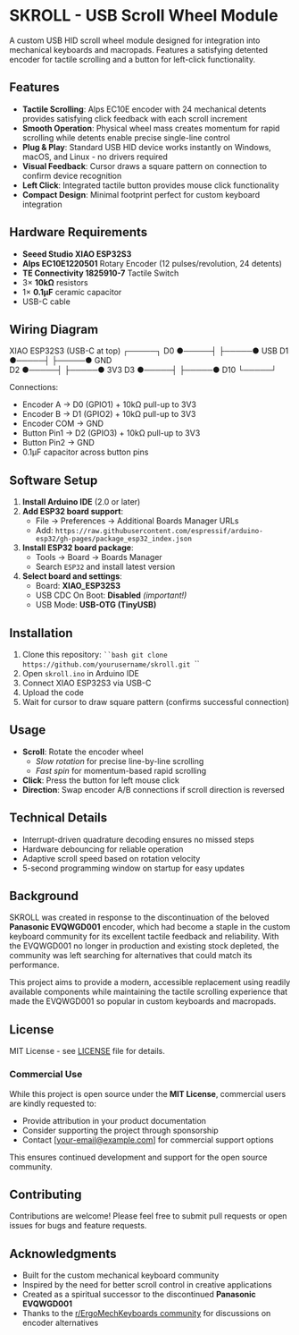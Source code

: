 # SKROLL - USB Scroll Wheel Module

A custom USB HID scroll wheel module designed for integration into mechanical keyboards and macropads. Features a satisfying detented encoder for tactile scrolling and a button for left-click functionality.

## Features

- **Tactile Scrolling**: Alps EC10E encoder with 24 mechanical detents provides satisfying click feedback with each scroll increment
- **Smooth Operation**: Physical wheel mass creates momentum for rapid scrolling while detents enable precise single-line control
- **Plug & Play**: Standard USB HID device works instantly on Windows, macOS, and Linux - no drivers required
- **Visual Feedback**: Cursor draws a square pattern on connection to confirm device recognition
- **Left Click**: Integrated tactile button provides mouse click functionality
- **Compact Design**: Minimal footprint perfect for custom keyboard integration

## Hardware Requirements

- **Seeed Studio XIAO ESP32S3**
- **Alps EC10E1220501** Rotary Encoder (12 pulses/revolution, 24 detents)
- **TE Connectivity 1825910-7** Tactile Switch
- 3× **10kΩ** resistors
- 1× **0.1µF** ceramic capacitor
- USB-C cable

## Wiring Diagram

XIAO ESP32S3 (USB-C at top)
         ┌─────┐
D0 ●─────┤     ├─────● USB
D1 ●─────┤     ├─────● GND  
D2 ●─────┤     ├─────● 3V3
D3 ●─────┤     ├─────● D10
         └─────┘

Connections:
- Encoder A   → D0 (GPIO1) + 10kΩ pull-up to 3V3
- Encoder B   → D1 (GPIO2) + 10kΩ pull-up to 3V3
- Encoder COM → GND
- Button Pin1 → D2 (GPIO3) + 10kΩ pull-up to 3V3  
- Button Pin2 → GND
- 0.1µF capacitor across button pins

## Software Setup

1. **Install Arduino IDE** (2.0 or later)
2. **Add ESP32 board support**:
   - File → Preferences → Additional Boards Manager URLs
   - Add: `https://raw.githubusercontent.com/espressif/arduino-esp32/gh-pages/package_esp32_index.json`
3. **Install ESP32 board package**:
   - Tools → Board → Boards Manager
   - Search `ESP32` and install latest version
4. **Select board and settings**:
   - Board: **XIAO_ESP32S3**
   - USB CDC On Boot: **Disabled** *(important!)*
   - USB Mode: **USB-OTG (TinyUSB)**

## Installation

1. Clone this repository:
   `​``bash
   git clone https://github.com/yourusername/skroll.git
   `​``
2. Open `skroll.ino` in Arduino IDE
3. Connect XIAO ESP32S3 via USB-C
4. Upload the code
5. Wait for cursor to draw square pattern (confirms successful connection)

## Usage

- **Scroll**: Rotate the encoder wheel
  - *Slow rotation* for precise line-by-line scrolling
  - *Fast spin* for momentum-based rapid scrolling
- **Click**: Press the button for left mouse click
- **Direction**: Swap encoder A/B connections if scroll direction is reversed

## Technical Details

- Interrupt-driven quadrature decoding ensures no missed steps
- Hardware debouncing for reliable operation
- Adaptive scroll speed based on rotation velocity
- 5-second programming window on startup for easy updates

## Background

SKROLL was created in response to the discontinuation of the beloved **Panasonic EVQWGD001** encoder, which had become a staple in the custom keyboard community for its excellent tactile feedback and reliability. With the EVQWGD001 no longer in production and existing stock depleted, the community was left searching for alternatives that could match its performance.

This project aims to provide a modern, accessible replacement using readily available components while maintaining the tactile scrolling experience that made the EVQWGD001 so popular in custom keyboards and macropads.

## License

MIT License - see [LICENSE](LICENSE) file for details.

### Commercial Use

While this project is open source under the **MIT License**, commercial users are kindly requested to:
- Provide attribution in your product documentation
- Consider supporting the project through sponsorship
- Contact [your-email@example.com] for commercial support options

This ensures continued development and support for the open source community.

## Contributing

Contributions are welcome! Please feel free to submit pull requests or open issues for bugs and feature requests.

## Acknowledgments

- Built for the custom mechanical keyboard community
- Inspired by the need for better scroll control in creative applications
- Created as a spiritual successor to the discontinued **Panasonic EVQWGD001**
- Thanks to the [r/ErgoMechKeyboards community](https://www.reddit.com/r/ErgoMechKeyboards/comments/ty257z/evqwgd001_alternative/) for discussions on encoder alternatives
